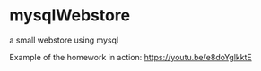# mysqlWebstore
a small webstore using mysql

Example of the homework in action: https://youtu.be/e8doYglkktE